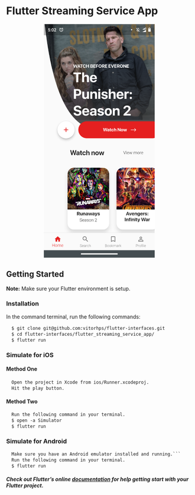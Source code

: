 # Flutter Streaming Service App

<p align="center">
  <img width="300" alt="Flutter Streaming Service App" src="./.github/screenshot.png" />
</p>

## Getting Started

**Note:** Make sure your Flutter environment is setup.

### Installation

In the command terminal, run the following commands:
```
  $ git clone git@github.com:vitorhps/flutter-interfaces.git
  $ cd flutter-interfaces/flutter_streaming_service_app/
  $ flutter run
```

### Simulate for iOS

#### Method One
```
  Open the project in Xcode from ios/Runner.xcodeproj.
  Hit the play button.
```

#### Method Two
```
  Run the following command in your terminal.
  $ open -a Simulator
  $ flutter run
```

### Simulate for Android
```
  Make sure you have an Android emulator installed and running.```
  Run the following command in your terminal.
  $ flutter run
```

##### Check out Flutter’s online [documentation](http://flutter.io/) for help getting start with your Flutter project.
